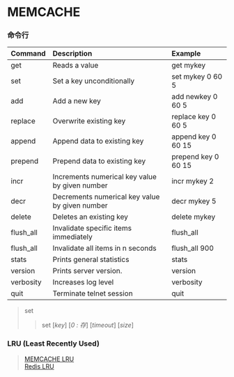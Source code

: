 MEMCACHE
=======================

### 命令行

| Command | Description     |Example|
| :------------- | :------------- |:-------|
| get      | Reads a value       |get mykey|
|set|Set a key unconditionally|set mykey 0 60 5|
|add|Add a new key|add newkey 0 60 5|
|replace|Overwrite existing key|replace key 0 60 5|
|append|Append data to existing key|append key 0 60 15|
|prepend|Prepend data to existing key|prepend key 0 60 15|
|incr|Increments numerical key value by given number|incr mykey 2|
|decr|Decrements numerical key value by given number|decr mykey 5|
|delete|Deletes an existing key|delete mykey|
|flush_all|Invalidate specific items immediately|flush_all|
|flush_all|Invalidate all items in n seconds|flush_all 900|
|stats|Prints general statistics|stats|
|version|Prints server version.|version|
|verbosity|Increases log level|verbosity|
|quit|Terminate telnet session|quit|

> set
>> set [_key_] [_0 : 存_] [_timeout_] [_size_]

### LRU (Least Recently Used)
> [MEMCACHE LRU](http://www.lvtao.net/c/628.html)<br/>
> [Redis LRU](http://blog.csdn.net/wallwind/article/details/44906613)
